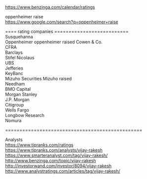 


https://www.benzinga.com/calendar/ratings

oppenheimer raise    
https://www.google.com/search?q=oppenheimer+raise      
















==== rating companies ==========================    
Susquehanna  
Oppenheimer    oppenheimer raised
Cowen & Co.	  
CFRA  
Barclays  
Stifel Nicolaus	 
UBS  
Jefferies  
KeyBanc  
Mizuho Securities    Mizuho raised  
Needham  
BMO Capital	 
Morgan Stanley  
J.P. Morgan  
Citigroup  
Wells Fargo   
Longbow Research   
Nomura  

================================================    



Analysts       
       https://www.tipranks.com/ratings    
https://www.tipranks.com/analysts/vijay-rakesh    
https://www.smarteranalyst.com/tag/vijay-rakesh/    
http://www.benzinga.com/topic/vijay-rakesh    
http://investorwand.com/investor/8094/vijay-rakesh    
http://www.analystratings.com/articles/tag/vijay-rakesh/    
    

